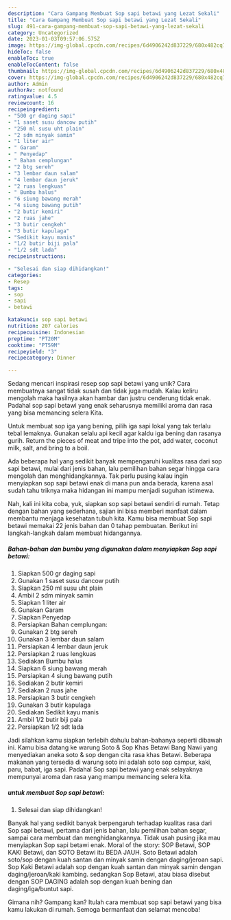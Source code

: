 ```yaml
---
description: "Cara Gampang Membuat Sop sapi betawi yang Lezat Sekali"
title: "Cara Gampang Membuat Sop sapi betawi yang Lezat Sekali"
slug: 491-cara-gampang-membuat-sop-sapi-betawi-yang-lezat-sekali
category: Uncategorized
date: 2023-01-03T09:57:06.575Z
image: https://img-global.cpcdn.com/recipes/6d4906242d837229/680x482cq70/sop-sapi-betawi-foto-resep-utama.jpg
hideToc: false
enableToc: true
enableTocContent: false
thumbnail: https://img-global.cpcdn.com/recipes/6d4906242d837229/680x482cq70/sop-sapi-betawi-foto-resep-utama.jpg
cover: https://img-global.cpcdn.com/recipes/6d4906242d837229/680x482cq70/sop-sapi-betawi-foto-resep-utama.jpg
author: Admin
authorAv: notfound
ratingvalue: 4.5
reviewcount: 16
recipeingredient:
- "500 gr daging sapi"
- "1 saset susu dancow putih"
- "250 ml susu uht plain"
- "2 sdm minyak samin"
- "1 liter air"
- " Garam"
- " Penyedap"
- " Bahan cemplungan"
- "2 btg sereh"
- "3 lembar daun salam"
- "4 lembar daun jeruk"
- "2 ruas lengkuas"
- " Bumbu halus"
- "6 siung bawang merah"
- "4 siung bawang putih"
- "2 butir kemiri"
- "2 ruas jahe"
- "3 butir cengkeh"
- "3 butir kapulaga"
- "Sedikit kayu manis"
- "1/2 butir biji pala"
- "1/2 sdt lada"
recipeinstructions:

- "Selesai dan siap dihidangkan!"
categories:
- Resep
tags:
- sop
- sapi
- betawi

katakunci: sop sapi betawi 
nutrition: 207 calories
recipecuisine: Indonesian
preptime: "PT20M"
cooktime: "PT59M"
recipeyield: "3"
recipecategory: Dinner

---
```





Sedang mencari inspirasi resep sop sapi betawi yang unik? Cara membuatnya sangat tidak susah dan tidak juga mudah. Kalau keliru mengolah maka hasilnya akan hambar dan justru cenderung tidak enak. Padahal sop sapi betawi yang enak seharusnya memiliki aroma dan rasa yang bisa memancing selera Kita.





Untuk membuat sop iga yang bening, pilih iga sapi lokal yang tak terlalu tebal lemaknya. Gunakan selalu api kecil agar kaldu iga bening dan rasanya gurih. Return the pieces of meat and tripe into the pot, add water, coconut milk, salt, and bring to a boil.

Ada beberapa hal yang sedikit banyak mempengaruhi kualitas rasa dari sop sapi betawi, mulai dari jenis bahan, lalu pemilihan bahan segar hingga cara mengolah dan menghidangkannya. Tak perlu pusing kalau ingin menyiapkan sop sapi betawi enak di mana pun anda berada, karena asal sudah tahu triknya maka hidangan ini mampu menjadi suguhan istimewa.






Nah, kali ini kita coba, yuk, siapkan sop sapi betawi sendiri di rumah. Tetap dengan bahan yang sederhana, sajian ini bisa memberi manfaat dalam membantu menjaga kesehatan tubuh kita. Kamu bisa membuat Sop sapi betawi memakai 22 jenis bahan dan 0 tahap pembuatan. Berikut ini langkah-langkah dalam membuat hidangannya.

<!--inarticleads1-->

##### Bahan-bahan dan bumbu yang digunakan dalam menyiapkan Sop sapi betawi:

1. Siapkan 500 gr daging sapi
1. Gunakan 1 saset susu dancow putih
1. Siapkan 250 ml susu uht plain
1. Ambil 2 sdm minyak samin
1. Siapkan 1 liter air
1. Gunakan  Garam
1. Siapkan  Penyedap
1. Persiapkan  Bahan cemplungan:
1. Gunakan 2 btg sereh
1. Gunakan 3 lembar daun salam
1. Persiapkan 4 lembar daun jeruk
1. Persiapkan 2 ruas lengkuas
1. Sediakan  Bumbu halus
1. Siapkan 6 siung bawang merah
1. Persiapkan 4 siung bawang putih
1. Sediakan 2 butir kemiri
1. Sediakan 2 ruas jahe
1. Persiapkan 3 butir cengkeh
1. Gunakan 3 butir kapulaga
1. Sediakan Sedikit kayu manis
1. Ambil 1/2 butir biji pala
1. Persiapkan 1/2 sdt lada


Jadi silahkan kamu siapkan terlebih dahulu bahan-bahanya seperti dibawah ini. Kamu bisa datang ke warung Soto &amp; Sop Khas Betawi Bang Nawi yang menyediakan aneka soto &amp; sop dengan cita rasa khas Betawi. Beberapa makanan yang tersedia di warung soto ini adalah soto sop campur, kaki, paru, babat, iga sapi. Padahal Sop sapi betawi yang enak selayaknya mempunyai aroma dan rasa yang mampu memancing selera kita. 

<!--inarticleads2-->

#####  untuk membuat Sop sapi betawi:


1. Selesai dan siap dihidangkan!

Banyak hal yang sedikit banyak berpengaruh terhadap kualitas rasa dari Sop sapi betawi, pertama dari jenis bahan, lalu pemilihan bahan segar, sampai cara membuat dan menghidangkannya. Tidak usah pusing jika mau menyiapkan Sop sapi betawi enak. Moral of the story: SOP Betawi, SOP KAKI Betawi, dan SOTO Betawi itu BEDA JAUH. Soto Betawi adalah soto/sop dengan kuah santan dan minyak samin dengan daging/jeroan sapi. Sop Kaki Betawi adalah sop dengan kuah santan dan minyak samin dengan daging/jeroan/kaki kambing. sedangkan Sop Betawi, atau biasa disebut dengan SOP DAGING adalah sop dengan kuah bening dan daging/iga/buntut sapi. 

Gimana nih? Gampang kan? Itulah cara membuat sop sapi betawi yang bisa kamu lakukan di rumah. Semoga bermanfaat dan selamat mencoba!
